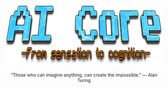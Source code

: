 <p align="center">
  <img width="600" height="200" src=".img/AI-Core.png">
</p>

<p align="center">
  “Those who can imagine anything, can create the impossible.” 
― Alan Turing
</p>
